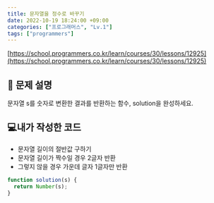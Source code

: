 ```yaml
---
title: 문자열을 정수로 바꾸기
date: 2022-10-19 18:24:00 +09:00
categories: ["프로그래머스", "Lv.1"]
tags: ["programmers"]
---
```


[https://school.programmers.co.kr/learn/courses/30/lessons/12925](https://school.programmers.co.kr/learn/courses/30/lessons/12925)

## 📔 문제 설명

문자열 s를 숫자로 변환한 결과를 반환하는 함수, solution을 완성하세요.

## 💻내가 작성한 코드

- 문자열 길이의 절반값 구하기
- 문자열 길이가 짝수일 경우 2글자 반환
- 그렇지 않을 경우 가운데 글자 1글자만 반환

```js
function solution(s) {
  return Number(s);
}
```
